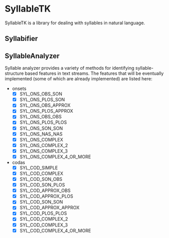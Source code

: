 # SyllableTK

SyllableTK is a library for dealing with syllables in natural language.

## Syllabifier

## SyllableAnalyzer

Syllable analyzer provides a variety of methods for identifying syllable-structure based features in text streams. The features that will be eventually implemented (some of which are already implemented) are listed here:

* onsets
  + [x] SYL_ONS_OBS_SON
  + [x] SYL_ONS_PLOS_SON
  + [x] SYL_ONS_OBS_APPROX
  + [x] SYL_ONS_PLOS_APPROX
  + [x] SYL_ONS_OBS_OBS
  + [x] SYL_ONS_PLOS_PLOS
  + [x] SYL_ONS_SON_SON
  + [x] SYL_ONS_NAS_NAS
  + [x] SYL_ONS_COMPLEX
  + [x] SYL_ONS_COMPLEX_2
  + [x] SYL_ONS_COMPLEX_3
  + [x] SYL_ONS_COMPLEX_4_OR_MORE
* codas
  + [x] SYL_COD_SIMPLE
  + [x] SYL_COD_COMPLEX
  + [x] SYL_COD_SON_OBS
  + [x] SYL_COD_SON_PLOS
  + [x] SYL_COD_APPROX_OBS
  + [x] SYL_COD_APPROX_PLOS
  + [x] SYL_COD_SON_SON
  + [x] SYL_COD_APPROX_APPROX
  + [x] SYL_COD_PLOS_PLOS
  + [x] SYL_COD_COMPLEX_2
  + [x] SYL_COD_COMPLEX_3
  + [x] SYL_COD_COMPLEX_4_OR_MORE
